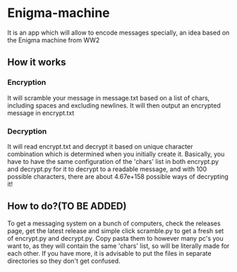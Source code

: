 # Enigma-machine

It is an app which will allow to encode messages specially, an idea based on the Enigma machine from WW2

## How it works

### Encryption

It will scramble your message in message.txt based on a list of chars, including spaces and excluding newlines.
It will then output an encrypted message in encrypt.txt

### Decryption

It will read encrypt.txt and decrypt it based on unique character combination which is determined when you initially create it.
Basically, you have to have the same configuration of the 'chars' list in both encrypt.py and decrypt.py for it to decrypt to a readable message, and with 100 possible characters, there are about 4.67e+158 possible ways of decrypting it!

## How to do?(TO BE ADDED)

To get a messaging system on a bunch of computers, check the releases page, get the latest release and simple click scramble.py to get a fresh set of encrypt.py and decrypt.py.
Copy pasta them to however many pc's you want to, as they will contain the same 'chars' list, so will be literally made for each other.
If you have more, it is advisable to put the files in separate directories so they don't get confused.

